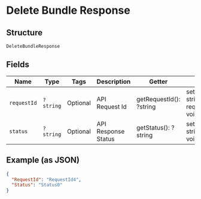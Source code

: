 
# Delete Bundle Response

## Structure

`DeleteBundleResponse`

## Fields

| Name | Type | Tags | Description | Getter | Setter |
|  --- | --- | --- | --- | --- | --- |
| `requestId` | `?string` | Optional | API Request Id | getRequestId(): ?string | setRequestId(?string requestId): void |
| `status` | `?string` | Optional | API Response Status | getStatus(): ?string | setStatus(?string status): void |

## Example (as JSON)

```json
{
  "RequestId": "RequestId4",
  "Status": "Status0"
}
```


